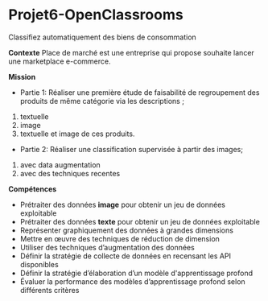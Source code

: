 # Projet6-OpenClassrooms
Classifiez automatiquement des biens de consommation

**Contexte**
Place de marché est une entreprise qui propose souhaite lancer une marketplace e-commerce.

**Mission**
* Partie 1:
Réaliser une première étude de faisabilité de regroupement des produits de même catégorie via les descriptions ;
1. textuelle
2. image
3. textuelle et image de ces produits.
* Partie 2:
Réaliser une classification supervisée à partir des images;
1. avec data augmentation
2. avec des techniques recentes

**Compétences**
* Prétraiter des données **image** pour obtenir un jeu de données exploitable
* Prétraiter des données **texte** pour obtenir un jeu de données exploitable
* Représenter graphiquement des données à grandes dimensions
* Mettre en œuvre des techniques de réduction de dimension
* Utiliser des techniques d’augmentation des données
* Définir la stratégie de collecte de données en recensant les API disponibles
* Définir la stratégie d’élaboration d’un modèle d'apprentissage profond
* Évaluer la performance des modèles d’apprentissage profond selon différents critères

